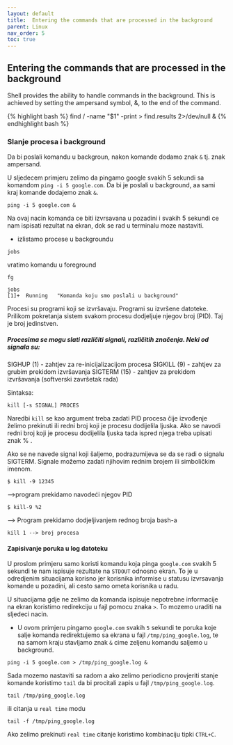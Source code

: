 ```yaml
---
layout: default
title:  Entering the commands that are processed in the background
parent: Linux
nav_order: 5
toc: true
---
```



## Entering the commands that are processed in the background

Shell provides the ability to handle commands in the background.
This is achieved by setting the ampersand symbol, &, to the end of the command.

{% highlight bash %}
find / -name "$1" -print > find.results 2>/dev/null &
{% endhighlight bash %}


### Slanje procesa i background

Da bi poslali komandu u backgroun, nakon komande dodamo znak `&` tj. znak ampersand.

U sljedecem primjeru zelimo da pingamo google svakih 5 sekundi sa komandom `ping -i 5 google.com`. Da bi je poslali u background, aa sami kraj komande dodajemo znak `&`.

```
ping -i 5 google.com &
```

Na ovaj nacin komanda ce biti izvrsavana u pozadini i svakih 5 sekundi ce nam ispisati rezultat na ekran, dok se rad u terminalu moze nastaviti.



* izlistamo procese u backgroundu

```
jobs
```

vratimo komandu u foreground

```
fg
```

```
jobs
[1]+  Running   "Komanda koju smo poslali u background"
```
Procesi su programi koji se izvršavaju. Programi su izvršene datoteke.
Prilikom pokretanja sistem svakom procesu dodjeljuje njegov broj (PID). Taj je broj jedinstven.


##### Procesima se mogu slati različiti signali, različitih značenja. Neki od signala su:

SIGHUP (1) - zahtjev za re-inicijalizacijom procesa
SIGKILL (9) - zahtjev za grubim prekidom izvršavanja
SIGTERM (15) - zahtjev za prekidom izvršavanja (softverski završetak rada)

Sintaksa:

```
kill [-s SIGNAL] PROCES
```


Naredbi ```kill``` se kao argument treba zadati PID procesa čije izvođenje želimo prekinuti ili redni broj koji je procesu dodijelila ljuska. Ako se navodi redni broj koji je procesu dodijelila ljuska tada ispred njega treba upisati znak % .

Ako se ne navede signal koji šaljemo, podrazumijeva se da se radi o signalu SIGTERM. Signale možemo zadati njihovim rednim brojem ili simboličkim imenom.

```
$ kill -9 12345
```
 —>program prekidamo navodeći njegov PID

```
$ kill-9 %2
```
 —> Program prekidamo dodjeljivanjem rednog broja bash-a

```
kill 1 --> broj procesa
```


#### Zapisivanje poruka u log datoteku

U proslom primjeru samo koristi komandu koja pinga `google.com` svakih 5 sekundi te nam ispisuje rezultate na `STDOUT` odnosno ekran. To je u odredjenim situacijama korisno jer korisnika informise u statusu izvrsavanja komande u pozadini, ali cesto samo ometa korisnika u radu.

U situacijama gdje ne zelimo da komanda ispisuje nepotrebne informacije na ekran koristimo redirekciju u fajl pomocu znaka `>`. To mozemo uraditi na sljedeci nacin.

* U ovom primjeru pingamo `google.com` svakih `5` sekundi te poruka koje salje komanda redirektujemo sa ekrana u fajl `/tmp/ping_google.log`, te na samom kraju stavljamo znak `&` cime zeljenu komandu saljemo u background.

````
ping -i 5 google.com > /tmp/ping_google.log &
````

Sada mozemo nastaviti sa radom a ako zelimo periodicno provjeriti stanje komande koristimo `tail` da bi procitali zapis u fajl `/tmp/ping_google.log`.

````
tail /tmp/ping_google.log
````

ili citanja u `real time` modu

````
tail -f /tmp/ping_google.log
````

Ako zelimo prekinuti `real time` citanje koristimo kombinaciju tipki `CTRL+C`.

